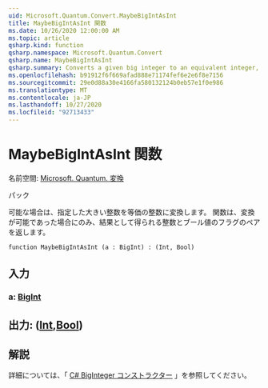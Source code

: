 ```yaml
---
uid: Microsoft.Quantum.Convert.MaybeBigIntAsInt
title: MaybeBigIntAsInt 関数
ms.date: 10/26/2020 12:00:00 AM
ms.topic: article
qsharp.kind: function
qsharp.namespace: Microsoft.Quantum.Convert
qsharp.name: MaybeBigIntAsInt
qsharp.summary: Converts a given big integer to an equivalent integer, if possible. The function returns a pair of the resulting integer and a Boolean flag which is true, if and only if the conversion was possible.
ms.openlocfilehash: b91912f6f669afad888e71174fef6e2e6f8e7156
ms.sourcegitcommit: 29e0d88a30e4166fa580132124b0eb57e1f0e986
ms.translationtype: MT
ms.contentlocale: ja-JP
ms.lasthandoff: 10/27/2020
ms.locfileid: "92713433"
---
```

# <a name="maybebigintasint-function"></a>MaybeBigIntAsInt 関数

名前空間: [Microsoft. Quantum. 変換](xref:Microsoft.Quantum.Convert)

パック [](https://nuget.org/packages/)


可能な場合は、指定した大きい整数を等価の整数に変換します。
関数は、変換が可能であった場合にのみ、結果として得られる整数とブール値のフラグのペアを返します。

```qsharp
function MaybeBigIntAsInt (a : BigInt) : (Int, Bool)
```


## <a name="input"></a>入力

### <a name="a--bigint"></a>a: [BigInt](xref:microsoft.quantum.lang-ref.bigint)





## <a name="output--intbool"></a>出力: ([Int](xref:microsoft.quantum.lang-ref.int),[Bool](xref:microsoft.quantum.lang-ref.bool))



## <a name="remarks"></a>解説

詳細については、「 [C# BigInteger コンストラクター](https://docs.microsoft.com/dotnet/api/system.numerics.biginteger.-ctor?view=netframework-4.7.2#System_Numerics_BigInteger__ctor_System_Int64_) 」を参照してください。